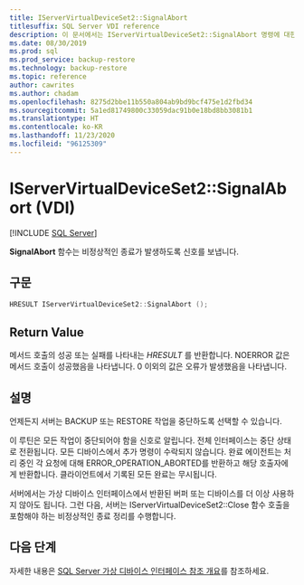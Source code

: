 ```yaml
---
title: IServerVirtualDeviceSet2::SignalAbort
titlesuffix: SQL Server VDI reference
description: 이 문서에서는 IServerVirtualDeviceSet2::SignalAbort 명령에 대한 참조를 제공합니다.
ms.date: 08/30/2019
ms.prod: sql
ms.prod_service: backup-restore
ms.technology: backup-restore
ms.topic: reference
author: cawrites
ms.author: chadam
ms.openlocfilehash: 8275d2bbe11b550a804ab9bd9bcf475e1d2fbd34
ms.sourcegitcommit: 5a1ed81749800c33059dac91b0e18bd8bb3081b1
ms.translationtype: HT
ms.contentlocale: ko-KR
ms.lasthandoff: 11/23/2020
ms.locfileid: "96125309"
---
```

# <a name="iservervirtualdeviceset2signalabort-vdi"></a>IServerVirtualDeviceSet2::SignalAbort (VDI)

[!INCLUDE [SQL Server](../../../includes/applies-to-version/sqlserver.md)]

**SignalAbort** 함수는 비정상적인 종료가 발생하도록 신호를 보냅니다.

## <a name="syntax"></a>구문

```c
HRESULT IServerVirtualDeviceSet2::SignalAbort ();
```

## <a name="return-value"></a>Return Value

메서드 호출의 성공 또는 실패를 나타내는 *HRESULT* 를 반환합니다. NOERROR 값은 메서드 호출이 성공했음을 나타냅니다. 0 이외의 값은 오류가 발생했음을 나타냅니다.

## <a name="remarks"></a>설명

언제든지 서버는 BACKUP 또는 RESTORE 작업을 중단하도록 선택할 수 있습니다.

이 루틴은 모든 작업이 중단되어야 함을 신호로 알립니다. 전체 인터페이스는 중단 상태로 전환됩니다. 모든 디바이스에서 추가 명령이 수락되지 않습니다. 완료 에이전트는 처리 중인 각 요청에 대해 ERROR_OPERATION_ABORTED를 반환하고 해당 호출자에게 반환합니다. 클라이언트에서 기록된 모든 완료는 무시됩니다.

서버에서는 가상 디바이스 인터페이스에서 반환된 버퍼 또는 디바이스를 더 이상 사용하지 않아도 됩니다. 그런 다음, 서버는 IServerVirtualDeviceSet2::Close 함수 호출을 포함해야 하는 비정상적인 종료 정리를 수행합니다.

## <a name="next-steps"></a>다음 단계

자세한 내용은 [SQL Server 가상 디바이스 인터페이스 참조 개요](reference-virtual-device-interface.md)를 참조하세요.
